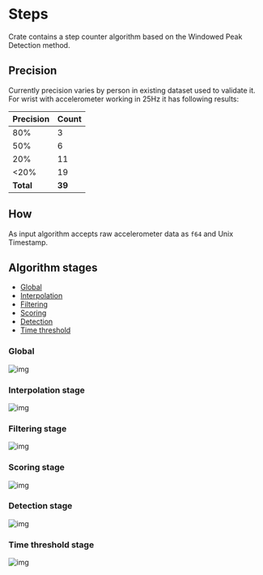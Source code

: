 # Steps

Crate contains a step counter algorithm based on the Windowed Peak Detection method.

## Precision

Currently precision varies by person in existing dataset used to validate it. For wrist with accelerometer working in 25Hz it has following results:

| Precision | Count |
|-----------|-------|
| 80%       | 3     |
| 50%       | 6     |
| 20%       | 11    |
| <20%      | 19    |
| **Total** | **39**|

## How

As input algorithm accepts raw accelerometer data as `f64` and Unix Timestamp.

## Algorithm stages

- [Global](#global)
- [Interpolation](#interpolation-stage)
- [Filtering](#filtering-stage)
- [Scoring](#scoring-stage)
- [Detection](#detection-stage)
- [Time threshold](#time-threshold-stage)

### Global

![img](assets/algorithm/0_steps_global.png)

### Interpolation stage

![img](assets/algorithm/1_interpolation.png)

### Filtering stage

![img](assets/algorithm/2_filtering.png)

### Scoring stage

![img](assets/algorithm/3_scoring.png)

### Detection stage

![img](assets/algorithm/4_detection.png)

### Time threshold stage

![img](assets/algorithm/5_time_threshold.png)
